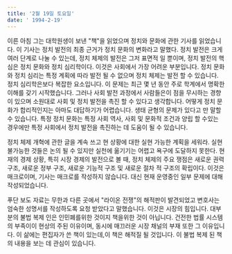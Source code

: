```yaml
---
title: '2월 19일 토요일'
date: ' 1994-2-19'
---
```

이른 아침 그는 대학원생이 보낸 "책"을 읽었으며 정치와 문화에 관한 기사를 읽었습니다. 이 기사는 정치 발전의 최종 근거가 정치 문화의 변화라고 말했다. 정치 발전은 크게 여러 단계로 나눌 수 있는데, 정치 체제의 발전은 그저 표면적 일 뿐이며, 정치 발전의 핵심은 정치 문화와 정치 심리학이다. 이것은 사회에서 가장 어려운 부분입니다. 정치 문화와 정치 심리는 특정 계획에 따라 발전 될 수 없으며 정치 체제는 발전 할 수 있습니다. 정치 심리학은보다 복잡한 요소입니다. 이 문제는 최근 몇 년 동안 주로 학계에서 명확한 이해를 갖기 시작했습니다. 그러나 사회 발전 과정에서 사람들은이 점을 무시하는 경향이 있으며 소원대로 사회 및 정치 발전을 촉진 할 수 있다고 생각합니다. 어떻게 정치 문화가 합리적인지는 아마도 대답하기가 어렵습니다. 생태 균형의 문제가 있다고 만 말할 수 있습니다. 특정 정치 문화는 특정 사회 역사, 사회 및 문화적 조건과 양립 할 수있는 경우에만 특정 사회에서 정치 발전을 촉진하는 데 도움이 될 수 있습니다.

정치 체제 개혁에 관한 글을 계속 쓰고 현 상황에 대한 실현 가능한 계획을 세워라. 실현 불가능한 것들은 논의 될 수 있지만 실천에 옮기기는 어렵고 욕구에 도달하지 못한다. 현재의 경제 상황, 특히 시장 경제의 발전으로 볼 때, 정치 체제의 주요 쟁점은 새로운 권력 구조, 새로운 정부 구조, 새로운 기능적 구조 및 새로운 절차 적 구조의 확립이다. 이것은 매크로이며, 기사는 매크로를 작성하지 않습니다. 대신 현재 운영중인 일부 문제에 대해 작성되었습니다.

푸단 보도 자료는 무한과 다른 곳에서 "라이온 전쟁"의 해적판이 발견되었고 변호사는 엄숙한 성명서를 작성하도록 요청 받았다고 말했습니다. 이것은 시장의 힘입니다. 대부분의 불법 복제 인은 인민폐를위한 것이지 책을위한 것이 아닙니다. 건전한 법률 시스템의 부족이이 현상의 주된 이유이며, 동시에 매끄러운 시장 채널의 부재 또한 그 이유입니다. 이 삶에는 편집자가 쓴 책이 있는데,이 책은 해적질 될 것입니다. 이 불법 복제 된 책의 내용을 보는 데 관심이 있습니다.